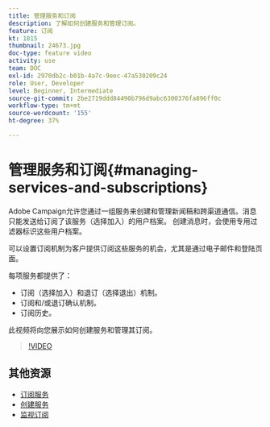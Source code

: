 ```yaml
---
title: 管理服务和订阅
description: 了解如何创建服务和管理订阅。
feature: 订阅
kt: 1815
thumbnail: 24673.jpg
doc-type: feature video
activity: use
team: DOC
exl-id: 2970db2c-b01b-4a7c-9eec-47a530209c24
role: User, Developer
level: Beginner, Intermediate
source-git-commit: 2be2719ddd84490b796d9abc6300376fa896ff0c
workflow-type: tm+mt
source-wordcount: '155'
ht-degree: 37%

---
```


# 管理服务和订阅{#managing-services-and-subscriptions}

Adobe Campaign允许您通过一组服务来创建和管理新闻稿和跨渠道通信。消息只能发送给订阅了该服务（选择加入）的用户档案。 创建消息时，会使用专用过滤器标识这些用户档案。

可以设置订阅机制为客户提供订阅这些服务的机会，尤其是通过电子邮件和登陆页面。

每项服务都提供了：

* 订阅（选择加入）和退订（选择退出）机制。
* 订阅和/或退订确认机制。
* 订阅历史。

此视频将向您展示如何创建服务和管理其订阅。

>[!VIDEO](https://video.tv.adobe.com/v/24673?quality=12)

## 其他资源

* [订阅服务](https://docs.adobe.com/content/help/en/campaign-standard/using/managing-processes-and-data/data-management-activities/subscription-services.html)
* [创建服务](https://docs.adobe.com/content/help/en/campaign-standard/using/profiles-and-audiences/managing-subscriptions/creating-a-service.html)
* [监视订阅](https://docs.adobe.com/content/help/en/campaign-standard/using/profiles-and-audiences/managing-subscriptions/monitoring-subscriptions.html)
